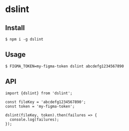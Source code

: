 # dslint

## Install

```
$ npm i -g dslint
```

## Usage

```
$ FIGMA_TOKEN=my-figma-token dslint abcdefg1234567890
```

## API

```
import {dslint} from 'dslint';

const fileKey = 'abcdefg1234567890';
const token = 'my-figma-token';

dslint(fileKey, token).then(failures => {
  console.log(failures);
});
```
